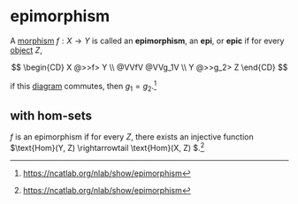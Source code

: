 # epimorphism

A [morphism](./wild-category.md) $f: X \to Y$ is called an **epimorphism**, an
**epi**, or **epic** if for every [object](./wild-category.md) $Z$,

$$
\begin{CD}
X @>>f> Y \\
@VVfV @VVg_1V \\
Y @>>g_2> Z
\end{CD}
$$

if this [diagram](./diagram.md) commutes, then $g_1 = g_2$.[^1]

## with hom-sets

$f$ is an epimorphism if for every $Z$, there exists an injective function
$\text{Hom}(Y, Z) \rightarrowtail \text{Hom}(X, Z) $.[^1]

[^1]: https://ncatlab.org/nlab/show/epimorphism
